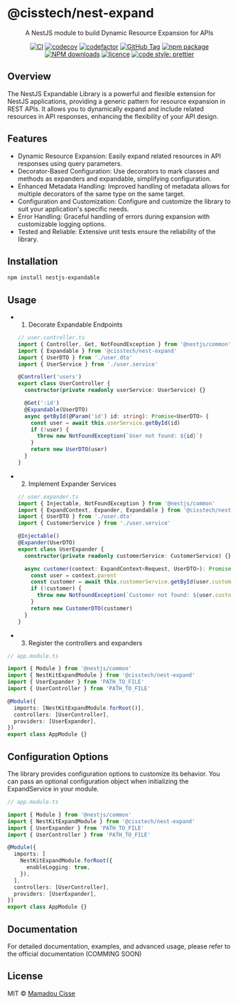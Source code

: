 # @cisstech/nest-expand

<div align="center">

A NestJS module to build Dynamic Resource Expansion for APIs

[![CI](https://github.com/cisstech/nestkit/actions/workflows/ci.yml/badge.svg)](https://github.com/cisstech/nestkit/actions/workflows/ci.yml)
[![codecov](https://codecov.io/gh/cisstech/nestkit/branch/main/graph/badge.svg)](https://codecov.io/gh/cisstech/nestkit)
[![codefactor](https://www.codefactor.io/repository/github/cisstech/nestkit/badge/main)](https://www.codefactor.io/repository/github/cisstech/nestkit/overview/main)
[![GitHub Tag](https://img.shields.io/github/tag/cisstech/nestkit.svg)](https://github.com/cisstech/nestkit/tags)
[![npm package](https://img.shields.io/npm/v/@cisstech/nest-expand.svg)](https://www.npmjs.org/package/@cisstech/nestkit)
[![NPM downloads](http://img.shields.io/npm/dm/@cisstech/nest-expand.svg)](https://npmjs.org/package/@cisstech/nest-expand)
[![licence](https://img.shields.io/github/license/cisstech/nestkit)](https://github.com/cisstech/nestkit/blob/main/LICENSE)
[![code style: prettier](https://img.shields.io/badge/code_style-prettier-ff69b4.svg)](https://github.com/prettier/prettier)

</div>

## Overview

The NestJS Expandable Library is a powerful and flexible extension for NestJS applications, providing a generic pattern for resource expansion in REST APIs. It allows you to dynamically expand and include related resources in API responses, enhancing the flexibility of your API design.

## Features

- Dynamic Resource Expansion: Easily expand related resources in API responses using query parameters.
- Decorator-Based Configuration: Use decorators to mark classes and methods as expanders and expandable, simplifying configuration.
- Enhanced Metadata Handling: Improved handling of metadata allows for multiple decorators of the same type on the same target.
- Configuration and Customization: Configure and customize the library to suit your application's specific needs.
- Error Handling: Graceful handling of errors during expansion with customizable logging options.
- Tested and Reliable: Extensive unit tests ensure the reliability of the library.

## Installation

```bash
npm install nestjs-expandable
```

## Usage

- 1. Decorate Expandable Endpoints

  ```typescript
  // user.controller.ts
  import { Controller, Get, NotFoundException } from '@nestjs/common'
  import { Expandable } from '@cisstech/nest-expand'
  import { UserDTO } from './user.dto'
  import { UserService } from './user.service'

  @Controller('users')
  export class UserController {
    constructor(private readonly userService: UserService) {}

    @Get(':id')
    @Expandable(UserDTO)
    async getById(@Param('id') id: string): Promise<UserDTO> {
      const user = await this.userService.getById(id)
      if (!user) {
        throw new NotFoundException(`User not found: ${id}`)
      }
      return new UserDTO(user)
    }
  }
  ```

- 2. Implement Expander Services

  ```typescript
  // user.expander.ts
  import { Injectable, NotFoundException } from '@nestjs/common'
  import { ExpandContext, Expander, Expandable } from '@cisstech/nest-expand'
  import { UserDTO } from './user.dto'
  import { CustomerService } from './user.service'

  @Injectable()
  @Expander(UserDTO)
  export class UserExpander {
    constructor(private readonly customerService: CustomerService) {}

    async customer(context: ExpandContext<Request, UserDTO>): Promise<CustomerDTO> {
      const user = context.parent
      const customer = await this.customerService.getById(user.customerId)
      if (!customer) {
        throw new NotFoundException(`Customer not found: ${user.customerId}`)
      }
      return new CustomerDTO(customer)
    }
  }
  ```

- 3. Register the controllers and expanders

```typescript
// app.module.ts

import { Module } from '@nestjs/common'
import { NestKitExpandModule } from '@cisstech/nest-expand'
import { UserExpander } from 'PATH_TO_FILE'
import { UserController } from 'PATH_TO_FILE'

@Module({
  imports: [NestKitExpandModule.forRoot()],
  controllers: [UserController],
  providers: [UserExpander],
})
export class AppModule {}
```

## Configuration Options

The library provides configuration options to customize its behavior. You can pass an optional configuration object when initializing the ExpandService in your module.

```typescript
// app.module.ts

import { Module } from '@nestjs/common'
import { NestKitExpandModule } from '@cisstech/nest-expand'
import { UserExpander } from 'PATH_TO_FILE'
import { UserController } from 'PATH_TO_FILE'

@Module({
  imports: [
    NestKitExpandModule.forRoot({
      enableLogging: true,
    }),
  ],
  controllers: [UserController],
  providers: [UserExpander],
})
export class AppModule {}
```

## Documentation

For detailed documentation, examples, and advanced usage, please refer to the official documentation (COMMING SOON)

## License

MIT © [Mamadou Cisse](https://github.com/cisstech)
